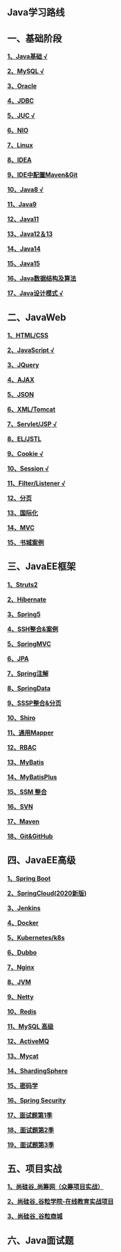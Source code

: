 ##    Java学习路线

## 一、基础阶段

**[1、Java基础 √](https://github.com/shanqingpeng/shanqingpeng.github.io/blob/main/Java/%E4%B8%80%E3%80%81Java%E5%9F%BA%E7%A1%80/Java%E5%9F%BA%E7%A1%80.md/)**

**[2、MySQL √](https://github.com/shanqingpeng/shanqingpeng.github.io/blob/main/Java/%E4%B8%80%E3%80%81Java%E5%9F%BA%E7%A1%80/MySQL.md/)**

**[3、Oracle](https://shanqingpeng.github.io/)**

**[4、JDBC](https://shanqingpeng.github.io/)**

 **[5、JUC √](https://github.com/shanqingpeng/shanqingpeng.github.io/blob/main/Java/%E4%B8%80%E3%80%81Java%E5%9F%BA%E7%A1%80/JUC.md/)**
 
 **[6、NIO](https://shanqingpeng.github.io/)**
 
 **[7、Linux](https://shanqingpeng.github.io/)**
 
 **[8、IDEA](https://shanqingpeng.github.io/)**
 
 **[9、IDE中配置Maven&Git](https://shanqingpeng.github.io/)**
 
 **[10、Java8 √](https://github.com/shanqingpeng/shanqingpeng.github.io/blob/main/Java/%E4%B8%80%E3%80%81Java%E5%9F%BA%E7%A1%80/Java8%E6%96%B0%E7%89%B9%E6%80%A7.md/)**
 
 **[11、Java9](https://shanqingpeng.github.io/)**
 
 **[12、Java11](https://shanqingpeng.github.io/)**
 
 **[13、Java12＆13](https://shanqingpeng.github.io/)**
 
 **[14、Java14](https://shanqingpeng.github.io/)**
 
 **[15、Java15](https://shanqingpeng.github.io/)**
 
 **[16、Java数据结构及算法](https://shanqingpeng.github.io/)**
 
 **[17、Java设计模式 √](https://github.com/shanqingpeng/shanqingpeng.github.io/blob/main/Java/%E4%B8%80%E3%80%81Java%E5%9F%BA%E7%A1%80/Java%E8%AE%BE%E8%AE%A1%E6%A8%A1%E5%BC%8F.md/)**

## 二、JavaWeb

 **[1、HTML/CSS](https://shanqingpeng.github.io/)**
 
 **[2、JavaScript √](https://github.com/shanqingpeng/shanqingpeng.github.io/blob/main/Java/%E4%BA%8C%E3%80%81JavaWeb/JavaScript.md/)**
 
 **[3、JQuery](https://shanqingpeng.github.io/)**
 
 **[4、AJAX](https://shanqingpeng.github.io/)**
 
 **[5、JSON](https://shanqingpeng.github.io/)**
 
 **[6、XML/Tomcat](https://shanqingpeng.github.io/)**
 
 **[7、Servlet/JSP √](https://github.com/shanqingpeng/shanqingpeng.github.io/blob/main/Java/%E4%BA%8C%E3%80%81JavaWeb/Servlet%E5%92%8CJSP.md/)**
 
 **[8、EL/JSTL](https://shanqingpeng.github.io/)**
 
 **[9、Cookie √](https://github.com/shanqingpeng/shanqingpeng.github.io/blob/main/Java/%E4%BA%8C%E3%80%81JavaWeb/Cookie.md/)**
 
 **[10、Session √](https://github.com/shanqingpeng/shanqingpeng.github.io/blob/main/Java/%E4%BA%8C%E3%80%81JavaWeb/Session.md/)**
 
 **[11、Filter/Listener √](https://github.com/shanqingpeng/shanqingpeng.github.io/blob/main/Java/%E4%BA%8C%E3%80%81JavaWeb/Filter%E5%92%8CListener.md/)**
 
 **[12、分页](https://shanqingpeng.github.io/)**
 
 **[13、国际化](https://shanqingpeng.github.io/)**
 
 **[14、MVC](https://shanqingpeng.github.io/)**
 
 **[15、书城案例](https://shanqingpeng.github.io/)**

## 三、JavaEE框架

 **[1、Struts2](https://shanqingpeng.github.io/)**
 
 **[2、Hibernate](https://shanqingpeng.github.io/)**
 
 **[3、Spring5](https://shanqingpeng.github.io/)**
 
 **[4、SSH整合&案例](https://shanqingpeng.github.io/)**
 
 **[5、SpringMVC](https://shanqingpeng.github.io/)**
 
 **[6、JPA](https://shanqingpeng.github.io/)**
 
 **[7、Spring注解](https://shanqingpeng.github.io/)**
 
 **[8、SpringData](https://shanqingpeng.github.io/)**
 
 **[9、SSSP整合&分页](https://shanqingpeng.github.io/)**
 
 **[10、Shiro](https://shanqingpeng.github.io/)**
 
 **[11、通用Mapper](https://shanqingpeng.github.io/)**
 
 **[12、RBAC](https://shanqingpeng.github.io/)**
 
 **[13、MyBatis](https://shanqingpeng.github.io/)**
 
 **[14、MyBatisPlus](https://shanqingpeng.github.io/)**
 
 **[15、SSM 整合](https://shanqingpeng.github.io/)**
 
 **[16、SVN](https://shanqingpeng.github.io/)**
 
 **[17、Maven](https://shanqingpeng.github.io/)**
 
 **[18、Git&GitHub](https://shanqingpeng.github.io/)**

## 四、JavaEE高级

 **[1、Spring Boot](https://shanqingpeng.github.io/)**
 
 **[2、SpringCloud(2020新版)](https://shanqingpeng.github.io/)**
 
 **[3、Jenkins](https://shanqingpeng.github.io/)**
 
 **[4、Docker](https://shanqingpeng.github.io/)**
 
 **[5、Kubernetes/k8s](https://shanqingpeng.github.io/)**
 
 **[6、Dubbo](https://shanqingpeng.github.io/)**
 
 **[7、Nginx](https://shanqingpeng.github.io/)**
 
 **[8、JVM](https://shanqingpeng.github.io/)**
 
 **[9、Netty](https://shanqingpeng.github.io/)**
 
 **[10、Redis](https://shanqingpeng.github.io/)**
 
 **[11、MySQL 高级](https://shanqingpeng.github.io/)**
 
 **[12、ActiveMQ](https://shanqingpeng.github.io/)**
 
 **[13、Mycat](https://shanqingpeng.github.io/)**
 
 **[14、ShardingSphere](https://shanqingpeng.github.io/)**
 
 **[15、密码学](https://shanqingpeng.github.io/)**
 
 **[16、Spring Security](https://shanqingpeng.github.io/)**
 
 **[17、面试题第1季](https://shanqingpeng.github.io/)**
 
 **[18、面试题第2季](https://shanqingpeng.github.io/)**
 
 **[19、面试题第3季](https://shanqingpeng.github.io/)**
 
## 五、项目实战
 **[1、尚硅谷_尚筹网（众筹项目实战）](https://shanqingpeng.github.io/)**
 
 **[2、尚硅谷_谷粒学院-在线教育实战项目](https://shanqingpeng.github.io/)**
 
 **[3、尚硅谷_谷粒商城](https://shanqingpeng.github.io/)**

 ## 六、Java面试题
 
